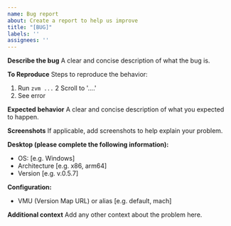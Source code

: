 ```yaml
---
name: Bug report
about: Create a report to help us improve
title: "[BUG]"
labels: ''
assignees: ''
---
```


**Describe the bug** A clear and concise description of what the bug is.

**To Reproduce** Steps to reproduce the behavior:

1. Run `zvm ...` 2 Scroll to '....'
2. See error

**Expected behavior** A clear and concise description of what you expected to
happen.

**Screenshots** If applicable, add screenshots to help explain your problem.

**Desktop (please complete the following information):**

- OS: [e.g. Windows]
- Architecture [e.g. x86, arm64]
- Version [e.g. v.0.5.7]

**Configuration:**

- VMU (Version Map URL) or alias [e.g. default, mach]

**Additional context** Add any other context about the problem here.
